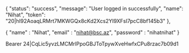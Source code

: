 {
  "status": "success",
  "message": "User logged in successfully",
  "name": "Nihat",
  "token": "20|hI92AoaqLRMrt7MKWGQx8cKd2Xcs2YI9XFsI7pcC8bf145b3"
},

{
  "name" : "Nihat",
  "email" : "nihat@bsc.az",
  "password" : "nihatnihat"
}

Bearer 24|CqLic5yvzLMCMrlPpoGBJToTpywXveHwfxCPu8rzac7b09d1